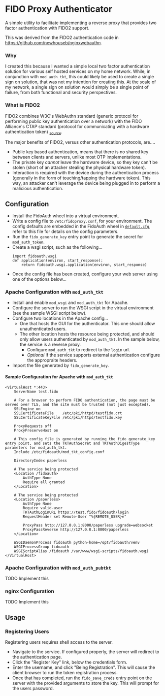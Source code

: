 # FIDO Proxy Authenticator

A simple utility to facilitate implementing a reverse proxy that provides two factor authentication with FIDO2 support.

This was derived from the FIDO2 authentication code in https://github.com/newhouseb/nginxwebauthn.

### Why

I created this because I wanted a simple local two factor authentication solution for various self hosted services on my home network. While, in conjunction with `mod_auth_tkt`, this could likely be used to create a single sign on solution, that was not my intention for creating this. At the scale of my network, a single sign on solution would simply be a single point of failure, from both functional and security perspectives.

### What is FIDO2

FIDO2 combines W3C's WebAuthn standard (generic protocol for performing public key authentication over a network) with the FIDO Alliance's CTAP standard (protocol for communicating with a hardware authentication token) <sub>[source](https://fidoalliance.org/fido2/)</sub>.

The major benefits of FIDO2, versus other authentication protocols, are....
* Public key based authentication, means that there is no shared key between clients and servers, unlike most OTP implementations.
* The private key *cannot* leave the hardware device, so they key can't be stolen (short of an attacker stealing the physical hardware token).
* Interaction is required with the device during the authentication process (generally in the form of touching/tapping the hardware token). This way, an attacker can't leverage the device being plugged in to perform a malicious authentication.

## Configuration
* Install the FidoAuth wheel into a virtual environment.
* Write a config file to `/etc/fidoproxy.conf`, for your environment. The config defaults are embedded in the FidoAuth wheel in [`default.cfg`](src/fidoauth/config/default.cfg), refer to this file for details on the config parameters.
* Run the `fido_generate_key` entry point to generate the secret for `mod_auth_token`.
* Create a wsgi script, such as the following...
    ```
    import fidoauth.wsgi
    def application(environ, start_response):
        return fidoauth.wsgi.application(environ, start_response)
    ```
* Once the config file has been created, configure your web server using one of the options below...

### Apache Configuration with `mod_auth_tkt`
* Install and enable `mod_wsgi` and `mod_auth_tkt` for Apache.
* Configure the server to run the WSGI script in the virtual environment (see the sample WSGI script below).
* Configure two locations in the Apache config...
  * One that hosts the GUI for the authenticator. This one should allow unauthenticated users.
  * The other location hosts the resource being protected, and should only allow users authenticated by `mod_auth_tkt`. In the sample below, the service is a reverse proxy.   
    * Configure `mod_auth_tkt` to redirect to the `login` url.
    * _Optional_ If the service supports external authentication configure the appropraite headers.
* Import the file generated by `fido_generate_key`.

#### Sample Configuration for Apache with `mod_auth_tkt`
```
<VirtualHost *:443>
    ServerName test.fido

    # For a browser to perform FIDO authentication, the page must be served over TLS, and the site must be trusted (not just excepted).
    SSLEngine on
    SSLCertificateFile    /etc/pki/httpd/testfido.crt
    SSLCertificateKeyFile /etc/pki/httpd/testfido.key
    
    ProxyRequests off
    ProxyPreserveHost on
    
    # This config file is generated by running the fido_generate_key entry point, and sets the TKTAuthSecret and TKTAuthDigestType parameters for mod_auth_tkt.
    Include /etc/fidoauth/mod_tkt_config.conf
    
    DirectoryIndex paperless
    
    # The service being protected
    <Location /fidoauth>
        AuthType None
        Require all granted
    </Location>
    
    # The service being protected
    <Location /paperless>
        AuthType None
        Require valid-user
        TKTAuthLoginURL https://test.fido/fidoauth/login
        RequestHeader set Remote-User "%{REMOTE_USER}e"
    
        ProxyPass http://127.0.0.1:8000/paperless upgrade=websocket
        ProxyPassReverse http://127.0.0.1:8000/paperless
    </Location>
    
    WSGIDaemonProcess fidoauth python-home=/opt/fidoauth/venv
    WSGIProcessGroup fidoauth
    WSGIScriptAlias /fidoauth /var/www/wsgi-scripts/fidoauth.wsgi
</VirtualHost>
```

### Apache Configuration with `mod_auth_pubtkt`

TODO Implement this

### nginx Configuration

TODO Implement this

## Usage

### Registering Users
Registering users requires shell access to the server.

* Navigate to the service. If configured properly, the server will redirect to the authentication page.
* Click the "Register Key" link, below the credentials form.
* Enter the username, and click "Being Registration". This will cause the client browser to run the token registration process.
* Once that has completed, run the `fido_save_creds` entry point on the server with the provided arguments to store the key. This will prompt for the users password.

